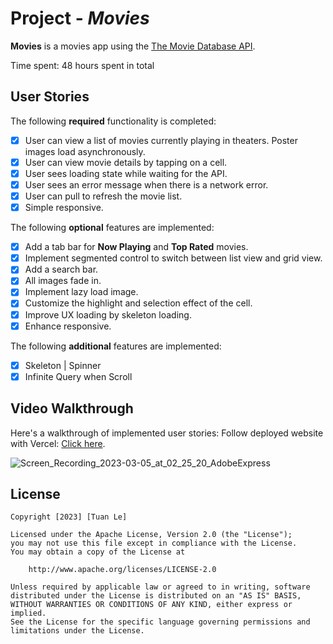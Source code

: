 # Project - *Movies*

**Movies** is a movies app using the [The Movie Database API](https://developers.themoviedb.org/3).

Time spent: 48 hours spent in total

## User Stories

The following **required** functionality is completed:

- [x] User can view a list of movies currently playing in theaters. Poster images load asynchronously.
- [x] User can view movie details by tapping on a cell.
- [x] User sees loading state while waiting for the API.
- [x] User sees an error message when there is a network error.
- [x] User can pull to refresh the movie list.
- [x] Simple responsive.

The following **optional** features are implemented:

- [x] Add a tab bar for **Now Playing** and **Top Rated** movies.
- [x] Implement segmented control to switch between list view and grid view.
- [x] Add a search bar.
- [x] All images fade in.
- [x] Implement lazy load image.
- [x] Customize the highlight and selection effect of the cell.
- [x] Improve UX loading by skeleton loading.
- [x] Enhance responsive.

The following **additional** features are implemented:

- [x] Skeleton | Spinner
- [x] Infinite Query when Scroll

## Video Walkthrough

Here's a walkthrough of implemented user stories:
Follow deployed website with Vercel:  [Click here](https://demo-one-wine.vercel.app).


![Screen_Recording_2023-03-05_at_02_25_20_AdobeExpress](https://user-images.githubusercontent.com/114313432/222926338-5f8926e9-913f-4fe4-a433-616e53e6c52a.gif)


## License

    Copyright [2023] [Tuan Le]

    Licensed under the Apache License, Version 2.0 (the "License");
    you may not use this file except in compliance with the License.
    You may obtain a copy of the License at

        http://www.apache.org/licenses/LICENSE-2.0

    Unless required by applicable law or agreed to in writing, software
    distributed under the License is distributed on an "AS IS" BASIS,
    WITHOUT WARRANTIES OR CONDITIONS OF ANY KIND, either express or implied.
    See the License for the specific language governing permissions and
    limitations under the License.
